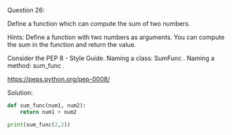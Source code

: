 Question 26:

Define a function which can compute the sum of two numbers.

Hints: Define a function with two numbers as arguments. You can compute the sum in the 
function and return the value.

Consider the PEP 8 - Style Guide. Naming a class: SumFunc . Naming a method: sum_func .

https://peps.python.org/pep-0008/

Solution:

```python
def sum_func(num1, num2):
	return num1 + num2

print(sum_func(2,2))
```
